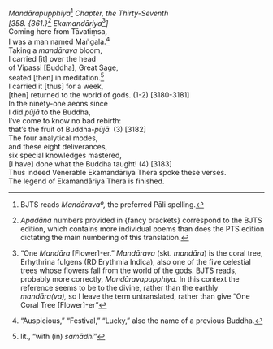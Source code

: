 *Mandārapupphiya*[^1] *Chapter, the Thirty-Seventh*  
*\[358. {361.}*[^2] *Ekamandāriya*[^3]*\]*  
Coming here from Tāvatiṃsa,  
I was a man named Maṅgala.[^4]  
Taking a *mandārava* bloom,  
I carried \[it\] over the head  
of Vipassi \[Buddha\], Great Sage,  
seated \[then\] in meditation.[^5]  
I carried it \[thus\] for a week,  
\[then\] returned to the world of gods. (1-2) \[3180-3181\]  
In the ninety-one aeons since  
I did *pūjā* to the Buddha,  
I’ve come to know no bad rebirth:  
that’s the fruit of Buddha-*pūjā.* (3) \[3182\]  
The four analytical modes,  
and these eight deliverances,  
six special knowledges mastered,  
\[I have\] done what the Buddha taught! (4) \[3183\]  
Thus indeed Venerable Ekamandāriya Thera spoke these verses.  
The legend of Ekamandāriya Thera is finished.  
[^1]: BJTS reads *Mandāravaº,* the preferred Pāli spelling.  
[^2]: *Apadāna* numbers provided in {fancy brackets} correspond to the
    BJTS edition, which contains more individual poems than does the PTS
    edition dictating the main numbering of this translation.  
[^3]: “One *Mandāra* \[Flower\]-er.” *Mandārava* (skt. *mandāra*) is the
    coral tree, Erhythrina fulgens (RD Erythmia Indica), also one of the
    five celestial trees whose flowers fall from the world of the gods.
    BJTS reads, probably more correctly, *Mandāravapupphiya.* In this
    context the reference seems to be to the divine, rather than the
    earthly *mandāra(va),* so I leave the term untranslated, rather than
    give “One Coral Tree \[Flower\]-er”  
[^4]: “Auspicious,” “Festival,” “Lucky,” also the name of a previous
    Buddha.  
[^5]: lit., “with (in) *samādhi*”
